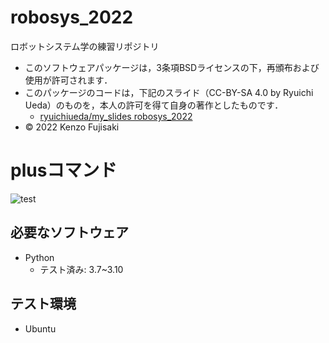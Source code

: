 # robosys_2022
ロボットシステム学の練習リポジトリ

  * このソフトウェアパッケージは，3条項BSDライセンスの下，再頒布および使用が許可されます．
  * このパッケージのコードは，下記のスライド（CC-BY-SA 4.0 by Ryuichi Ueda）のものを，本人の許可を得て自身の著作としたものです．
      * [ryuichiueda/my_slides robosys_2022](https://github.com/ryuichiueda/my_slides/tree/master/robosys_2022)
  * © 2022 Kenzo Fujisaki

# plusコマンド
![test](https://github.com/Kenzo-Fujisaki/robosys_2022/actions/runs/3382681529)

## 必要なソフトウェア
* Python
  * テスト済み: 3.7~3.10

## テスト環境
* Ubuntu
